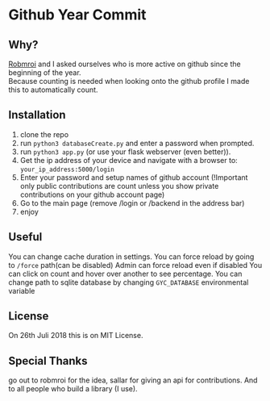 # Github Year Commit
## Why?
<a href="https://github.com/robmroi03">Robmroi</a> and I asked ourselves who is more active on github since the beginning of the year.<br>
Because counting is needed when looking onto the github profile I made this to automatically count.
## Installation
1. clone the repo
2. run `python3 databaseCreate.py` and enter a password when prompted.
3. run `python3 app.py` (or use your flask webserver (even better)).
4. Get the ip address of your device and navigate with a browser to: `your_ip_address:5000/login`
5. Enter your password and setup names of github account (!Important only public contributions are count unless you show private contributions on your github account page)
6. Go to the main page (remove /login or /backend in the address bar)
7. enjoy
## Useful
You can change cache duration in settings.
You can force reload by going to `/force` path(can be disabled)
Admin can force reload even if disabled
You can click on count and hover over another to see percentage.
You can change path to sqlite database by changing `GYC_DATABASE` environmental variable 
## License
On 26th Juli 2018 this is on MIT License.
## Special Thanks
go out to robmroi for the idea, sallar for giving an api for contributions.
And to all people who build a library (I use).